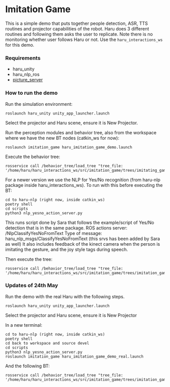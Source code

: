 # Imitation Game

This is a simple demo that puts together people detection, ASR, TTS routines and projector capabilities of the robot. Haru does 3 different routines and following them asks the user to replicate. Note there is no monitoring whether user follows Haru or not. Use the `haru_interactions_ws` for this demo.

### Requirements

* haru_unity
* haru_nlp_ros
* [picture_server](https://github.com/rsliu-hri/picture_server.git)

### How to run the demo

Run the simulation environment:

```
roslaunch haru_unity unity_app_launcher.launch
```

Select the projector and Haru scene, ensure it is New Projector.

Run the perception modules and behavior tree, also from the workspace where we have the new BT nodes (catkin_ws for now):

```
roslaunch imitation_game haru_imitation_game_demo.launch
```

Execute the behavior tree:

```
rosservice call /behavior_tree/load_tree "tree_file: '/home/haru/haru_interactions_ws/src/imitation_game/trees/imitating_game.xml'"
```

For a newer version we use the NLP for Yes/No recognition (from haru-nlp package inside haru_interactions_ws). To run with this before executing the BT:

```
cd to haru-nlp (right now, inside catkin_ws)
poetry shell
cd scripts
python3 nlp_yesno_action_server.py
```

This runs script done by Sara that follows the example/script of Yes/No detection that is in the same package.
ROS actions server: /NlpClassifyYesNoFromText
Type of message: haru_nlp_msgs/ClassifyYesNoFromText (this srvs has been added by Sara as well)
It also includes feedback of the kinect camera when the person is imitating the gesture, and the <routine>joy</routine> style tags during speech.

Then execute the tree:

```
rosservice call /behavior_tree/load_tree "tree_file: '/home/haru/haru_interactions_ws/src/imitation_game/trees/imitation_game_v10_yesno_camera.xml'"
```

### Updates of 24th May

Run the demo with the real Haru with the following steps.

```
roslaunch haru_unity unity_app_launcher.launch
```

Select the projector and Haru scene, ensure it is New Projector

In a new terminal:

```
cd to haru-nlp (right now, inside catkin_ws)
poetry shell
cd back to workspace and source devel
cd scripts
python3 nlp_yesno_action_server.py
roslaunch imitation_game haru_imitation_game_demo_real.launch
```

And the following BT:

```
rosservice call /behavior_tree/load_tree "tree_file: '/home/haru/haru_interactions_ws/src/imitation_game/trees/imitation_game_demo4_v4.xml'"
```
